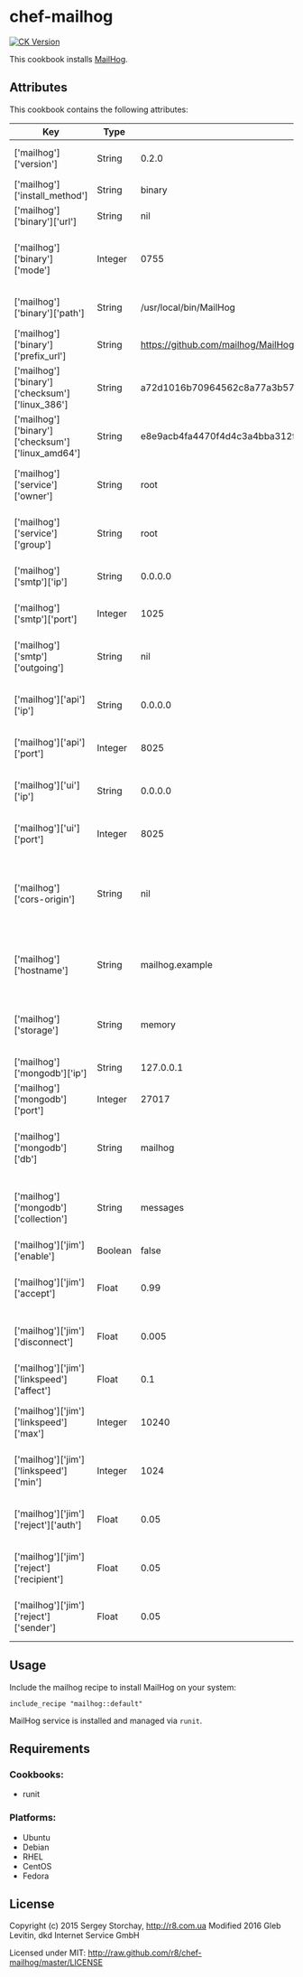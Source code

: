 # chef-mailhog

[![CK Version](http://img.shields.io/cookbook/v/mailhog.svg)](https://supermarket.getchef.com/cookbooks/mailhog)

This cookbook installs [MailHog](https://github.com/mailhog/MailHog).

Attributes
-----

This cookbook contains the following attributes:

| Key                                              | Type    | Default                                                           | Description                                                                  |
|--------------------------------------------------|---------|-------------------------------------------------------------------|------------------------------------------------------------------------------|
| ['mailhog']['version']                           | String  | 0.2.0                                                             | Version of the MailHog to install                                            |
| ['mailhog']['install_method']                    | String  | binary                                                            | MailHog install method                                                       |
| ['mailhog']['binary']['url']                     | String  | nil                                                               | MailHog binary url                                                           |
| ['mailhog']['binary']['mode']                    | Integer | 0755                                                              | Access permissions to the MailHog binary file                                |
| ['mailhog']['binary']['path']                    | String  | /usr/local/bin/MailHog                                            | Location of the MailHog binary file                                          |
| ['mailhog']['binary']['prefix_url']              | String  | https://github.com/mailhog/MailHog/releases/download/v            | MailHog binary prefix url                                                    |
| ['mailhog']['binary']['checksum']['linux_386']   | String  | a72d1016b70964562c8a77a3b57637a77889ee61f3b22973e0a7beb17181d8da  | MailHog binary file checksum for linux_386                                   |
| ['mailhog']['binary']['checksum']['linux_amd64'] | String  | e8e9acb4fa4470f4d4c3a4bba312f335bfc28122ea723599531699f099b4c9a5  | MailHog binary file checksum for linux_amd64                                 |
| ['mailhog']['service']['owner']                  | String  | root                                                              | User that should own the mailhog service                                     |
| ['mailhog']['service']['group']                  | String  | root                                                              | Group that should own the mailhog service                                    |
| ['mailhog']['smtp']['ip']                        | String  | 0.0.0.0                                                           | Interface for SMTP server to bind to                                         |
| ['mailhog']['smtp']['port']                      | Integer | 1025                                                              | Port for SMTP server to bind to                                              |
| ['mailhog']['smtp']['outgoing']                  | String  | nil                                                               | JSON file defining outgoing SMTP servers                                     |
| ['mailhog']['api']['ip']                         | String  | 0.0.0.0                                                           | Interface for HTTP API server to bind to                                     |
| ['mailhog']['api']['port']                       | Integer | 8025                                                              | Port for HTTP API server to bind to                                          |
| ['mailhog']['ui']['ip']                          | String  | 0.0.0.0                                                           | Interface for HTTP UI server to bind to                                      |
| ['mailhog']['ui']['port']                        | Integer | 8025                                                              | Port for HTTP UI server to bind to                                           |
| ['mailhog']['cors-origin']                       | String  | nil                                                               | If set, a Access-Control-Allow-Origin header is returned for API endpoints   |
| ['mailhog']['hostname']                          | String  | mailhog.example                                                   | Hostname to use for EHLO/HELO and message IDs                                |
| ['mailhog']['storage']                           | String  | memory                                                            | Set message storage: memory / mongodb / maildir                              |
| ['mailhog']['mongodb']['ip']                     | String  | 127.0.0.1                                                         | Host for MongoDB                                                             |
| ['mailhog']['mongodb']['port']                   | Integer | 27017                                                             | Port for MongoDB                                                             |
| ['mailhog']['mongodb']['db']                     | String  | mailhog                                                           | MongoDB database name for message storage                                    |
| ['mailhog']['mongodb']['collection']             | String  | messages                                                          | MongoDB collection name for message storage                                  |
| ['mailhog']['jim']['enable']                     | Boolean | false                                                             | Set to true to enable Jim                                                    |
| ['mailhog']['jim']['accept']                     | Float   | 0.99                                                              | Chance of accepting an incoming connection                                   |
| ['mailhog']['jim']['disconnect']                 | Float   | 0.005                                                             | Chance of randomly disconnecting a session                                   |
| ['mailhog']['jim']['linkspeed']['affect']        | Float   | 0.1                                                               | Chance of applying a rate limit                                              |
| ['mailhog']['jim']['linkspeed']['max']           | Integer | 10240                                                             | Maximum link speed (in bytes per second)                                     |
| ['mailhog']['jim']['linkspeed']['min']           | Integer | 1024                                                              | Minimum link speed (in bytes per second)                                     |
| ['mailhog']['jim']['reject']['auth']             | Float   | 0.05                                                              | Chance of rejecting an AUTH command                                          |
| ['mailhog']['jim']['reject']['recipient']        | Float   | 0.05                                                              | Chance of rejecting a RCPT TO command                                        |
| ['mailhog']['jim']['reject']['sender']           | Float   | 0.05                                                              | Chance of rejecting a MAIL FROM command                                      |

Usage
-----

Include the mailhog recipe to install MailHog on your system:
```chef
include_recipe "mailhog::default"
```

MailHog service is installed and managed via `runit`.

Requirements
------------

### Cookbooks:

* runit

### Platforms:

* Ubuntu
* Debian
* RHEL
* CentOS
* Fedora

License
-------

Copyright (c) 2015 Sergey Storchay, http://r8.com.ua
Modified 2016 Gleb Levitin, dkd Internet Service GmbH

Licensed under MIT:
http://raw.github.com/r8/chef-mailhog/master/LICENSE
